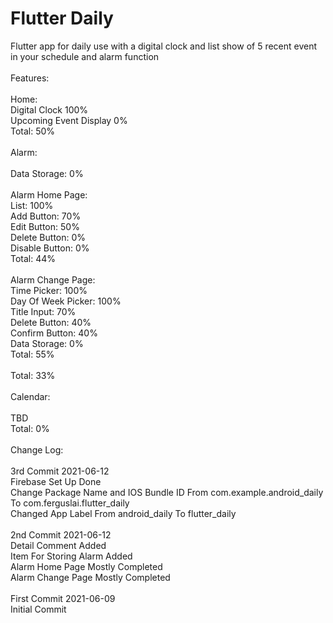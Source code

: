 # Flutter Daily
 Flutter app for daily use with a digital clock and list show of 5 recent event in your schedule and alarm function\
\
Features:\
\
Home:\
Digital Clock 100%\
Upcoming Event Display 0%\
Total: 50%\
\
Alarm:\
\
Data Storage: 0%\
\
Alarm Home Page:\
List: 100%\
Add Button: 70%\
Edit Button: 50%\
Delete Button: 0%\
Disable Button: 0%\
Total: 44%\
\
Alarm Change Page:\
Time Picker: 100%\
Day Of Week Picker: 100%\
Title Input: 70%\
Delete Button: 40%\
Confirm Button: 40%\
Data Storage: 0%\
Total: 55%\
\
Total: 33%\
\
Calendar:\
\
TBD\
Total: 0%\
\
Change Log:\
\
3rd Commit 2021-06-12\
Firebase Set Up Done\
Change Package Name and IOS Bundle ID From com.example.android_daily To com.ferguslai.flutter_daily\
Changed App Label From android_daily To flutter_daily\
\
2nd Commit 2021-06-12\
Detail Comment Added\
Item For Storing Alarm Added\
Alarm Home Page Mostly Completed\
Alarm Change Page Mostly Completed\
\
First Commit 2021-06-09\
Initial Commit
